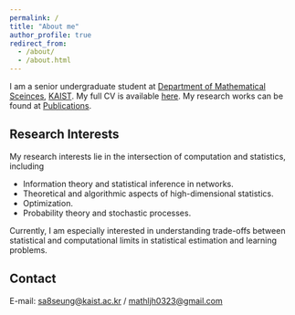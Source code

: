 ```yaml
---
permalink: /
title: "About me"
author_profile: true
redirect_from: 
  - /about/
  - /about.html
---
```



I am a senior undergraduate student at [Department of Mathematical Sceinces](https://mathsci.kaist.ac.kr/home/), [KAIST](https://www.kaist.ac.kr/en/). My full CV is available [here](/files/CV_Brian.pdf). My research works can be found at [Publications](https://brianlee97.github.io/publications/).


Research Interests
------
My research interests lie in the intersection of computation and statistics, including
* Information theory and statistical inference in networks.
* Theoretical and algorithmic aspects of high-dimensional statistics.
* Optimization.
* Probability theory and stochastic processes.

Currently, I am especially interested in understanding trade-offs between statistical and computational limits in statistical estimation and learning problems.


Contact
------
E-mail: <sa8seung@kaist.ac.kr> / <mathljh0323@gmail.com>
